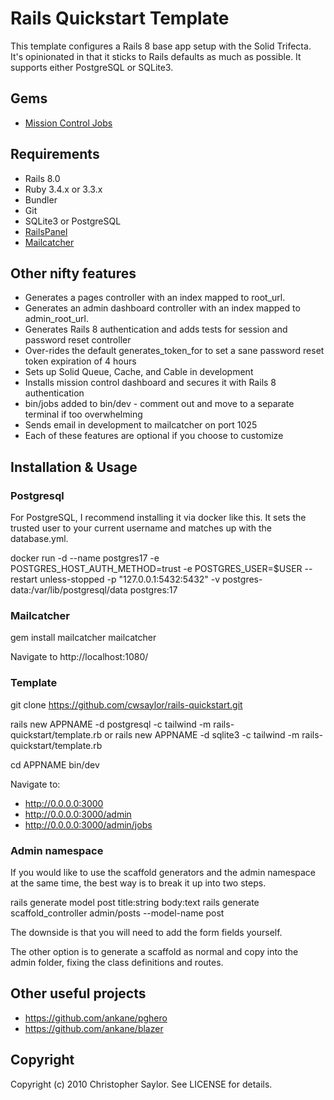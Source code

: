 # Rails Quickstart Template

This template configures a Rails 8 base app setup with the Solid Trifecta.
It's opinionated in that it sticks to Rails defaults as much as possible.
It supports either PostgreSQL or SQLite3. 

## Gems

* [Mission Control Jobs](https://github.com/rails/mission_control-jobs)

## Requirements

* Rails 8.0
* Ruby 3.4.x or 3.3.x
* Bundler
* Git
* SQLite3 or PostgreSQL
* [RailsPanel](https://github.com/dejan/rails_panel)
* [Mailcatcher](https://mailcatcher.me/)

## Other nifty features

* Generates a pages controller with an index mapped to root_url.
* Generates an admin dashboard controller with an index mapped to admin_root_url.
* Generates Rails 8 authentication and adds tests for session and password reset controller
* Over-rides the default generates_token_for to set a sane password reset token expiration of 4 hours
* Sets up Solid Queue, Cache, and Cable in development
* Installs mission control dashboard and secures it with Rails 8 authentication
* bin/jobs added to bin/dev - comment out and move to a separate terminal if too overwhelming
* Sends email in development to mailcatcher on port 1025
* Each of these features are optional if you choose to customize

## Installation & Usage

### Postgresql

For PostgreSQL, I recommend installing it via docker like this. It sets the trusted user to your current username and matches up with the database.yml.

  docker run -d --name postgres17 -e POSTGRES_HOST_AUTH_METHOD=trust -e POSTGRES_USER=$USER --restart unless-stopped -p "127.0.0.1:5432:5432" -v postgres-data:/var/lib/postgresql/data postgres:17

### Mailcatcher

  gem install mailcatcher
  mailcatcher

Navigate to http://localhost:1080/

### Template

  git clone https://github.com/cwsaylor/rails-quickstart.git 

  rails new APPNAME -d postgresql -c tailwind -m rails-quickstart/template.rb
or
  rails new APPNAME -d sqlite3 -c tailwind -m rails-quickstart/template.rb

  cd APPNAME
  bin/dev

Navigate to:
* http://0.0.0.0:3000
* http://0.0.0.0:3000/admin
* http://0.0.0.0:3000/admin/jobs

### Admin namespace

If you would like to use the scaffold generators and the admin namespace at the same time, the best way is to break it up into two steps.

  rails generate model post title:string body:text
  rails generate scaffold_controller admin/posts --model-name post 

The downside is that you will need to add the form fields yourself.

The other option is to generate a scaffold as normal and copy into the admin folder, fixing the class definitions and routes.

## Other useful projects

* https://github.com/ankane/pghero
* https://github.com/ankane/blazer

## Copyright

Copyright (c) 2010 Christopher Saylor. See LICENSE for details.
